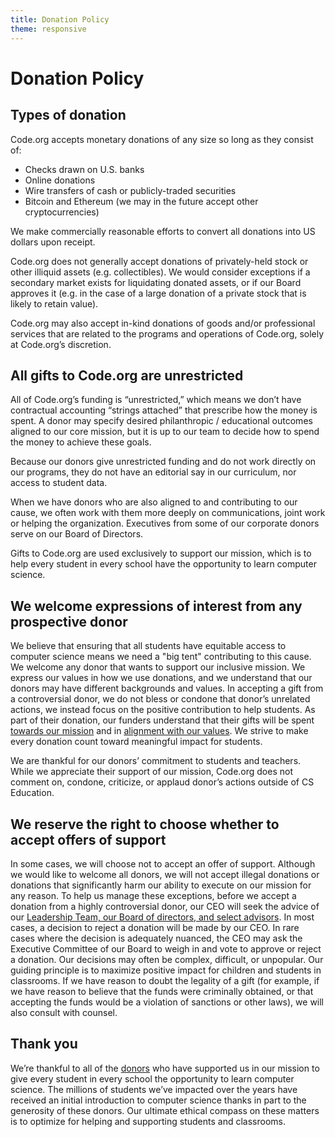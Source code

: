 ```yaml
---
title: Donation Policy
theme: responsive
---
```

# Donation Policy
## Types of donation
Code.org accepts monetary donations of any size so long as they consist of:

* Checks drawn on U.S. banks
* Online donations
* Wire transfers of cash or publicly-traded securities
* Bitcoin and Ethereum (we may in the future accept other cryptocurrencies)

We make commercially reasonable efforts to convert all donations into US dollars upon receipt.

Code.org does not generally accept donations of privately-held stock or other illiquid assets (e.g. collectibles). We would consider exceptions if a secondary market exists for liquidating donated assets, or if our Board approves it (e.g. in the case of a large donation of a private stock that is likely to retain value).

Code.org may also accept in-kind donations of goods and/or professional services that are related to the programs and operations of Code.org, solely at Code.org’s discretion.


## All gifts to Code.org are unrestricted
All of Code.org’s funding is “unrestricted,” which means we don’t have contractual accounting “strings attached” that prescribe how the money is spent. A donor may specify desired philanthropic / educational outcomes aligned to our core mission, but it is up to our team to decide how to spend the money to achieve these goals.

Because our donors give unrestricted funding and do not work directly on our programs, they do not have an editorial say in our curriculum, nor access to student data.

When we have donors who are also aligned to and contributing to our cause, we often work with them more deeply on communications, joint work or helping the organization. Executives from some of our corporate donors serve on our Board of Directors.

Gifts to Code.org are used exclusively to support our mission, which is to help every student in every school have the opportunity to learn computer science.


## We welcome expressions of interest from any prospective donor
We believe that ensuring that all students have equitable access to computer science means we need a "big tent" contributing to this cause. We welcome any donor that wants to support our inclusive mission. We express our values in how we use donations, and we understand that our donors may have different backgrounds and values. In accepting a gift from a controversial donor, we do not bless or condone that donor’s unrelated actions, we instead focus on the positive contribution to help students. As part of their donation, our funders understand that their gifts will be spent [towards our mission](/about) and in [alignment with our values](/about/values). We strive to make every donation count toward meaningful impact for students.

We are thankful for our donors’ commitment to students and teachers. While we appreciate their support of our mission, Code.org does not comment on, condone, criticize, or applaud donor’s actions outside of CS Education.


## We reserve the right to choose whether to accept offers of support
In some cases, we will choose not to accept an offer of support. Although we would like to welcome all donors, we will not accept illegal donations or donations that significantly harm our ability to execute on our mission for any reason. To help us manage these exceptions, before we accept a donation from a highly controversial donor, our CEO will seek the advice of our [Leadership Team, our Board of directors, and select advisors](/about/leadership). In most cases, a decision to reject a donation will be made by our CEO. In rare cases where the decision is adequately nuanced, the CEO may ask the Executive Committee of our Board to weigh in and vote to approve or reject a donation. Our decisions may often be complex, difficult, or unpopular. Our guiding principle is to maximize positive impact for children and students in classrooms. If we have reason to doubt the legality of a gift (for example, if we have reason to believe that the funds were criminally obtained, or that accepting the funds would be a violation of sanctions or other laws), we will also consult with counsel.

## Thank you
We’re thankful to all of the [donors](/about/donors) who have supported us in our mission to give every student in every school the opportunity to learn computer science. The millions of students we’ve impacted over the years have received an initial introduction to computer science thanks in part to the generosity of these donors. Our ultimate ethical compass on these matters is to optimize for helping and supporting students and classrooms.
